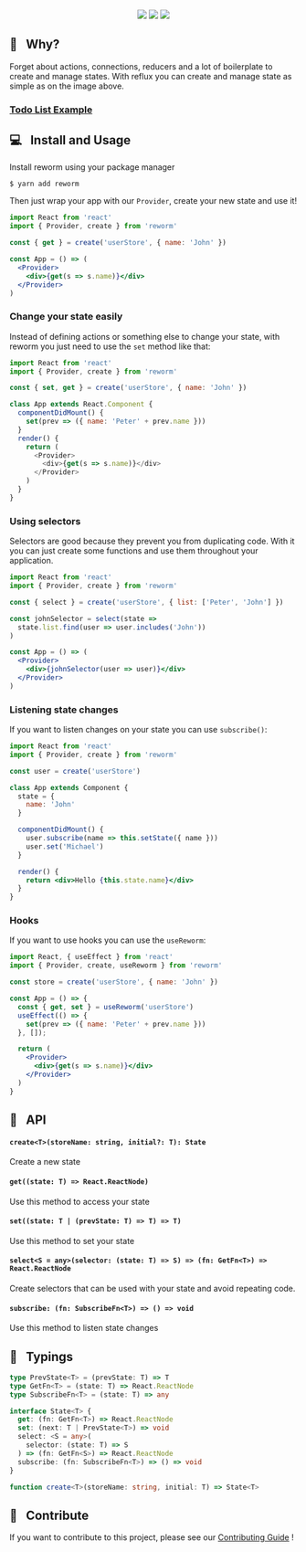 <br />
<p align="center">
<!--   <img src="https://cdn-std.dprcdn.net/files/acc_649651/z2M2Am" width="300" /> -->
</p>

<p align="center">
  <img src="https://badgen.net/npm/v/reworm" />
  <img src="https://badgen.net/travis/pedronauck/reworm" />
  <img src="https://badgen.net/badge/license/MIT/blue" />
</p>

## 🧐 &nbsp; Why?

Forget about actions, connections, reducers and a lot of boilerplate to create and manage states. With reflux you can create and manage state as simple as on the image above.

### [Todo List Example](https://codesandbox.io/s/405lzj6m84)

## 💻 &nbsp; Install and Usage

Install reworm using your package manager

```bash
$ yarn add reworm
```

Then just wrap your app with our `Provider`, create your new state and use it!

```jsx
import React from 'react'
import { Provider, create } from 'reworm'

const { get } = create('userStore', { name: 'John' })

const App = () => (
  <Provider>
    <div>{get(s => s.name)}</div>
  </Provider>
)
```

### Change your state easily

Instead of defining actions or something else to change your state, with reworm you just need to use the `set` method like that:

```js
import React from 'react'
import { Provider, create } from 'reworm'

const { set, get } = create('userStore', { name: 'John' })

class App extends React.Component {
  componentDidMount() {
    set(prev => ({ name: 'Peter' + prev.name }))
  }
  render() {
    return (
      <Provider>
        <div>{get(s => s.name)}</div>
      </Provider>
    )
  }
}
```

### Using selectors

Selectors are good because they prevent you from duplicating code. With it you can just create some functions and use them throughout your application.

```jsx
import React from 'react'
import { Provider, create } from 'reworm'

const { select } = create('userStore', { list: ['Peter', 'John'] })

const johnSelector = select(state =>
  state.list.find(user => user.includes('John'))
)

const App = () => (
  <Provider>
    <div>{johnSelector(user => user)}</div>
  </Provider>
)
```

### Listening state changes

If you want to listen changes on your state you can use `subscribe()`:

```jsx
import React from 'react'
import { Provider, create } from 'reworm'

const user = create('userStore')

class App extends Component {
  state = {
    name: 'John'
  }

  componentDidMount() {
    user.subscribe(name => this.setState({ name }))
    user.set('Michael')
  }

  render() {
    return <div>Hello {this.state.name}</div>
  }
}
```

### Hooks 

If you want to use hooks you can use the `useReworm`:

```jsx
import React, { useEffect } from 'react'
import { Provider, create, useReworm } from 'reworm'

const store = create('userStore', { name: 'John' })

const App = () => {
  const { get, set } = useReworm('userStore')
  useEffect(() => {
    set(prev => ({ name: 'Peter' + prev.name }))
  }, []);

  return (
    <Provider>
      <div>{get(s => s.name)}</div>
    </Provider>
  )
}
```

## 🔎 &nbsp; API

#### `create<T>(storeName: string, initial?: T): State`
Create a new state

#### `get((state: T) => React.ReactNode)`
Use this method to access your state

#### `set((state: T | (prevState: T) => T) => T)`
Use this method to set your state

#### `select<S = any>(selector: (state: T) => S) => (fn: GetFn<T>) => React.ReactNode`
Create selectors that can be used with your state and avoid repeating code.

#### `subscribe: (fn: SubscribeFn<T>) => () => void`
Use this method to listen state changes

## 📝 &nbsp; Typings

```ts
type PrevState<T> = (prevState: T) => T
type GetFn<T> = (state: T) => React.ReactNode
type SubscribeFn<T> = (state: T) => any

interface State<T> {
  get: (fn: GetFn<T>) => React.ReactNode
  set: (next: T | PrevState<T>) => void
  select: <S = any>(
    selector: (state: T) => S
  ) => (fn: GetFn<S>) => React.ReactNode
  subscribe: (fn: SubscribeFn<T>) => () => void
}

function create<T>(storeName: string, initial: T) => State<T>
```

## 🕺 &nbsp; Contribute

If you want to contribute to this project, please see our [Contributing Guide](/CONTRIBUTING.md) !
